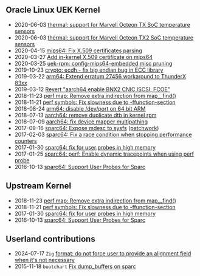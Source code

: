 ## Oracle Linux UEK Kernel

* 2020-06-03 [thermal: support for Marvell Octeon TX SoC temperature sensors](https://github.com/oracle/linux-uek/commit/f8738821f16c5d7d14f64411af83ab5ed138cd6c)
* 2020-06-03 [thermal: support for Marvell Octeon TX2 SoC temperature sensors](https://github.com/oracle/linux-uek/commit/6a817f4a2ce4867972e9a3009aeeb466ee331dda)
* 2020-04-15 [mips64: Fix X.509 certificates parsing](https://github.com/oracle/linux-uek/commit/50dd25c35020a95499f3013f34cae6e9840ff82e)
* 2020-03-27 [Add in-kernel X.509 certificate on mips64](https://github.com/oracle/linux-uek/commit/4ac62d75f7245946c21a621f5ad383497beac876)
* 2020-03-25 [uek-rpm: config-mips64-embedded misc pruning](https://github.com/oracle/linux-uek/commit/c8afdc62cda75a258311927aa63fa54201f85ebd)
* 2019-10-23 [crypto: ecdh - fix big endian bug in ECC library](https://github.com/oracle/linux-uek/commit/bc0aaa1ca6a27f4b2c5f5c3719c363c2b7b24a0a)
* 2019-03-22 [arm64: Extend erratum 27456 workaround to ThunderX 83xx](https://github.com/oracle/linux-uek/commit/9d8af8d3c1955d00d2f3e786a88aeb0e90666464)
* 2019-03-12 [Revert "aarch64 enable BNX2 CNIC ISCSI, FCOE"](https://github.com/oracle/linux-uek/commit/3ae75bcba295ab30a2221a777ffad584e8ad2dd4)
* 2018-11-23 [perf map: Remove extra indirection from map__find()](https://github.com/oracle/linux-uek/commit/b18e088825883bcb8dc4c4a641494049cf8ccec3)
* 2018-11-21 [perf symbols: Fix slowness due to -ffunction-section](https://github.com/oracle/linux-uek/commit/1e6285699b3034e6f4d1f091edd46d717580bf7c)
* 2018-08-24 [arm64: disable /dev/port on 64 bit ARM](https://github.com/oracle/linux-uek/commit/e04e8758da44e35f3e796feb99c8df1218548249)
* 2018-07-13 [aarch64: remove duplicate dtb in kernel rpm](https://github.com/oracle/linux-uek/commit/7ff4ce9ef1979f2f545c8d1af45dfd67a3d24b69)
* 2018-07-09 [aarch64: fix device mapper multipathing](https://github.com/oracle/linux-uek/commit/67686c2e3755d50dcb03820d5d6321eb00d089eb)
* 2017-09-16 [sparc64: Expose mdesc to sysfs](https://github.com/eric-saintetienne/contributions/blob/master/assets/patches/sparc64-Expose-mdesc-to-sysfs.patch) ([patchwork](https://patchwork.ozlabs.org/project/sparclinux/patch/201709160508.v8G58BRq011742@aserv0022.oracle.com/))
* 2017-02-03 [sparc64: Fix a race condition when stopping performance counters](https://github.com/oracle/linux-uek/commit/061243ff4b723adac4354d36d1ed0624b584c716)
* 2017-01-30 [sparc64: fix for user probes in high memory](https://github.com/oracle/linux-uek/commit/116582842126dbdf222efe29c2e4fc423c2fcd9e)
* 2017-01-25 [sparc64: perf: Enable dynamic tracepoints when using perf probe](https://github.com/oracle/linux-uek/commit/92a1dc95e0d50c4ceea9414e8b5ea5a51608694e)
* 2016-10-13 [sparc64: Support User Probes for Sparc](https://github.com/oracle/linux-uek/commit/e8f4aa6087fa80732382881ef7c0c96733bb1984)

## Upstream Kernel

* 2018-11-23 [perf map: Remove extra indirection from map__find()](https://github.com/torvalds/linux/commit/b18e088825883bcb8dc4c4a641494049cf8ccec3)
* 2018-11-21 [perf symbols: Fix slowness due to -ffunction-section](https://github.com/torvalds/linux/commit/1e6285699b3034e6f4d1f091edd46d717580bf7c)
* 2017-01-30 [sparc64: fix for user probes in high memory](https://github.com/torvalds/linux/commit/269d8523585c1b82b53aff3cf00d88ccbaf58c35)
* 2016-10-13 [sparc64: Support User Probes for Sparc](https://github.com/torvalds/linux/commit/e8f4aa6087fa80732382881ef7c0c96733bb1984)

## Userland contributions

* 2024-07-17 `Zig` [format: do not force user to provide an alignment field when it's not necessary](https://github.com/ziglang/zig/commit/c3faae6bf1589380e983aaf9e3238f053ba4a674)
* 2015-11-18 `bootchart` [Fix dump_buffers on sparc](https://github.com/xrmx/bootchart/commit/136149d81704d7df923d61244e2e51425bf1d590)
